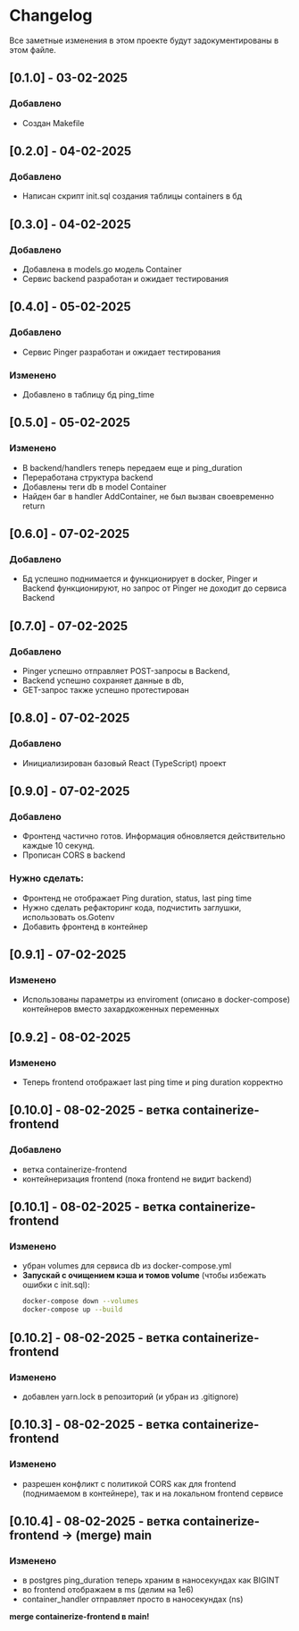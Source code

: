# Changelog

Все заметные изменения в этом проекте будут задокументированы в этом файле.

## [0.1.0] - 03-02-2025
### Добавлено
- Создан Makefile

## [0.2.0] - 04-02-2025
### Добавлено
- Написан скрипт init.sql создания таблицы containers в бд

## [0.3.0] - 04-02-2025
### Добавлено
- Добавлена в models.go модель Container
- Сервис backend разработан и ожидает тестирования

## [0.4.0] - 05-02-2025
### Добавлено
- Сервис Pinger разработан и ожидает тестирования
### Изменено
- Добавлено в таблицу бд ping_time

## [0.5.0] - 05-02-2025
### Изменено
- В backend/handlers теперь передаем еще и ping_duration
- Переработана структура backend
- Добавлены теги db в model Container
- Найден баг в handler AddContainer, не был вызван своевременно return

## [0.6.0] - 07-02-2025
### Добавлено
- Бд успешно поднимается и функционирует в docker, Pinger и Backend функционируют,
  но запрос от Pinger не доходит до сервиса Backend

## [0.7.0] - 07-02-2025
### Добавлено
- Pinger успешно отправляет POST-запросы в Backend, 
- Backend успешно сохраняет данные в db,
- GET-запрос также успешно протестирован

## [0.8.0] - 07-02-2025
### Добавлено
- Инициализирован базовый React (TypeScript) проект

## [0.9.0] - 07-02-2025
### Добавлено
- Фронтенд частично готов. Информация обновляется действительно каждые 10 секунд.
- Прописан CORS в backend
### Нужно сделать:
- Фронтенд не отображает Ping duration, status, last ping time
- Нужно сделать рефакторинг кода, подчистить заглушки, использовать os.Gotenv
- Добавить фронтенд в контейнер

## [0.9.1] - 07-02-2025
### Изменено
- Использованы параметры из enviroment (описано в docker-compose) контейнеров
  вместо захардкоженных переменных

## [0.9.2] - 08-02-2025
### Изменено
- Теперь frontend отображает last ping time и ping duration корректно

## [0.10.0] - 08-02-2025 - ветка containerize-frontend
### Добавлено
- ветка containerize-frontend
- контейнеризация frontend (пока frontend не видит backend)

## [0.10.1] - 08-02-2025 - ветка containerize-frontend
### Изменено
- убран volumes для сервиса db из docker-compose.yml
- **Запускай с очищением кэша и томов volume** (чтобы избежать ошибки с init.sql):
  ```bash
  docker-compose down --volumes
  docker-compose up --build
  ```

## [0.10.2] - 08-02-2025 - ветка containerize-frontend
### Изменено
- добавлен yarn.lock в репозиторий (и убран из .gitignore)

## [0.10.3] - 08-02-2025 - ветка containerize-frontend
### Изменено
- разрешен конфликт с политикой CORS как для frontend (поднимаемом в контейнере), так и на локальном frontend сервисе

## [0.10.4] - 08-02-2025 - ветка containerize-frontend -> (merge) main
### Изменено
- в postgres ping_duration теперь храним в наносекундах как BIGINT
- во frontend отображаем в ms (делим на 1e6)
- container_handler отправляет просто в наносекундах (ns)

**merge containerize-frontend в main!**



